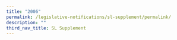 ```yaml
---
title: "2006"
permalink: /legislative-notifications/sl-supplement/permalink/
description: ""
third_nav_title: SL Supplement
---
```

